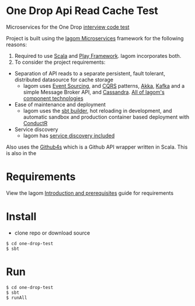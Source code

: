 # One Drop Api Read Cache Test

Microservices for the One Drop [interview code test](INTERVIEW_TEST.md)

Project is built using the [lagom Microservices](https://www.lagomframework.com/) framework for the following reasons:
1. Required to use [Scala](https://www.scala-lang.org/) and [Play Framework](https://www.playframework.com/). lagom incorporates both.
1. To consider the project requirements:
 - Separation of API reads to a separate persistent, fault tolerant, distributed datasource for cache storage
   - lagom uses [Event Sourcing](https://martinfowler.com/eaaDev/EventSourcing.html), and [CQRS](https://martinfowler.com/bliki/CQRS.html) patterns, [Akka](http://akka.io/), [Kafka](https://kafka.apache.org/) and a simple Message Broker API, and [Cassandra](http://cassandra.apache.org/). [All of lagom's component technologies](https://www.lagomframework.com/documentation/1.3.x/scala/ComponentTechnologies.html)
 - Ease of maintenance and deployment
   - lagom uses the [sbt builder](http://www.scala-sbt.org/), hot reloading in development, and automatic sandbox and production container based deployment with [ConductR](https://conductr.lightbend.com/)
 - Service discovery
   - lagom has [service discovery included](https://www.lagomframework.com/documentation/1.3.x/scala/ServiceDiscovery.html)
 
Also uses the [Github4s](http://47deg.github.io/github4s/) which is a Github API wrapper written in Scala. This is also in the 

# Requirements

View the lagom [Introduction and prerequisites](https://www.lagomframework.com/documentation/1.3.x/scala/Installation.html#JDK) guide for requirements

# Install

- clone repo or download source
```
$ cd one-drop-test
$ sbt
```

# Run

```
$ cd one-drop-test
$ sbt
$ runAll
```
